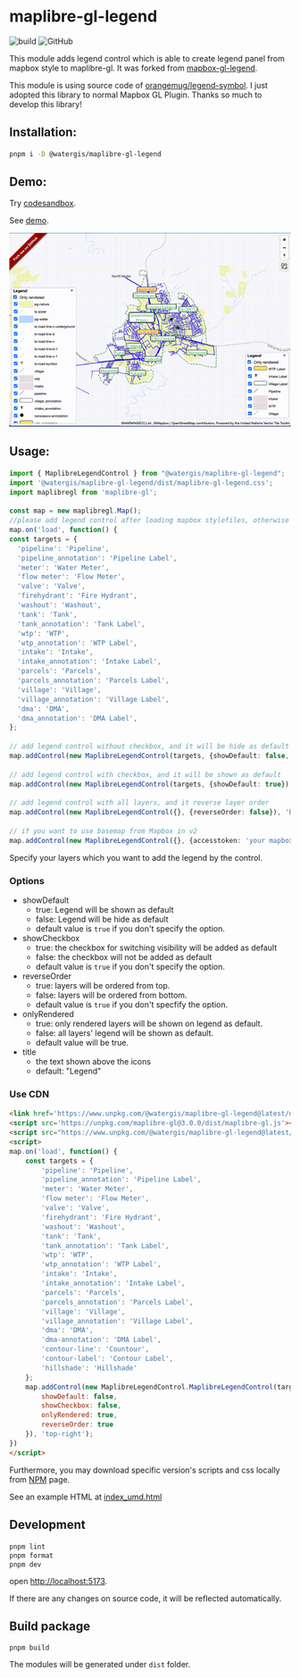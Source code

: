 # maplibre-gl-legend
![build](https://github.com/watergis/maplibre-gl-export/workflows/build/badge.svg)
![GitHub](https://img.shields.io/github/license/watergis/maplibre-gl-legend)

This module adds legend control which is able to create legend panel from mapbox style to maplibre-gl. It was forked from [mapbox-gl-legend](https://github.com/watergis/mapbox-gl-legend).

This module is using source code of [orangemug/legend-symbol](https://github.com/orangemug/legend-symbol). I just adopted this library to normal Mapbox GL Plugin. Thanks so much to develop this library!

## Installation:

```bash
pnpm i -D @watergis/maplibre-gl-legend
```

## Demo:

Try [codesandbox](https://codesandbox.io/s/mapbox-gl-legend-0x6f0).

See [demo](https://maplibre-gl-legend.water-gis.com).

![demo.gif](./demo.gif)

## Usage:

```ts
import { MaplibreLegendControl } from "@watergis/maplibre-gl-legend";
import '@watergis/maplibre-gl-legend/dist/maplibre-gl-legend.css';
import maplibregl from 'maplibre-gl';

const map = new maplibregl.Map();
//please add legend control after loading mapbox stylefiles, otherwise it causes errors...
map.on('load', function() {
const targets = {
  'pipeline': 'Pipeline',
  'pipeline_annotation': 'Pipeline Label', 
  'meter': 'Water Meter',
  'flow meter': 'Flow Meter', 
  'valve': 'Valve', 
  'firehydrant': 'Fire Hydrant', 
  'washout': 'Washout',
  'tank': 'Tank', 
  'tank_annotation': 'Tank Label', 
  'wtp': 'WTP', 
  'wtp_annotation': 'WTP Label', 
  'intake': 'Intake', 
  'intake_annotation': 'Intake Label', 
  'parcels': 'Parcels', 
  'parcels_annotation': 'Parcels Label', 
  'village': 'Village', 
  'village_annotation': 'Village Label', 
  'dma': 'DMA',
  'dma_annotation': 'DMA Label', 
};

// add legend control without checkbox, and it will be hide as default
map.addControl(new MaplibreLegendControl(targets, {showDefault: false, showCheckbox: false, onlyRendered: false }), 'top-right');

// add legend control with checkbox, and it will be shown as default
map.addControl(new MaplibreLegendControl(targets, {showDefault: true}), 'bottom-right');

// add legend control with all layers, and it reverse layer order
map.addControl(new MaplibreLegendControl({}, {reverseOrder: false}), 'bottom-left');

// if you want to use basemap from Mapbox in v2
map.addControl(new MaplibreLegendControl({}, {accesstoken: 'your mapbox accesstoken'}));
```

Specify your layers which you want to add the legend by the control.

### Options
- showDefault
  - true: Legend will be shown as default
  - false: Legend will be hide as default
  - default value is `true` if you don't specify the option.
- showCheckbox
  - true: the checkbox for switching visibility will be added as default
  - false: the checkbox will not be added as default
  - default value is `true` if you don't specify the option.
- reverseOrder
  - true: layers will be ordered from top. 
  - false: layers will be ordered from bottom. 
  - default value is `true` if you don't specfify the option.
- onlyRendered
  - true: only rendered layers will be shown on legend as default. 
  - false: all layers' legend will be shown as default. 
  - default value will be true.
- title
  - the text shown above the icons
  - default: "Legend"

### Use CDN

```html
<link href='https://www.unpkg.com/@watergis/maplibre-gl-legend@latest/dist/maplibre-gl-legend.css' rel='stylesheet' />
<script src='https://unpkg.com/maplibre-gl@3.0.0/dist/maplibre-gl.js'></script>
<script src="https://www.unpkg.com/@watergis/maplibre-gl-legend@latest/dist/maplibre-gl-legend.umd.js"></script>
<script>
map.on('load', function() {
    const targets = {
        'pipeline': 'Pipeline',
        'pipeline_annotation': 'Pipeline Label', 
        'meter': 'Water Meter',
        'flow meter': 'Flow Meter', 
        'valve': 'Valve', 
        'firehydrant': 'Fire Hydrant', 
        'washout': 'Washout',
        'tank': 'Tank', 
        'tank_annotation': 'Tank Label', 
        'wtp': 'WTP', 
        'wtp_annotation': 'WTP Label', 
        'intake': 'Intake', 
        'intake_annotation': 'Intake Label', 
        'parcels': 'Parcels', 
        'parcels_annotation': 'Parcels Label', 
        'village': 'Village', 
        'village_annotation': 'Village Label', 
        'dma': 'DMA',
        'dma-annotation': 'DMA Label', 
        'contour-line': 'Countour',
        'contour-label': 'Contour Label',
        'hillshade': 'Hillshade'
    };
    map.addControl(new MaplibreLegendControl.MaplibreLegendControl(targets, {
        showDefault: false, 
        showCheckbox: false, 
        onlyRendered: true,
        reverseOrder: true
    }), 'top-right');
})
</script>
```

Furthermore, you may download specific version's scripts and css locally from [NPM](https://www.npmjs.com/package/@watergis/maplibre-gl-legend) page.

See an example HTML at [index_umd.html](./index_umd.html)

## Development

```
pnpm lint
pnpm format
pnpm dev
```

open [http://localhost:5173](http://localhost:5173).

If there are any changes on source code, it will be reflected automatically.

## Build package

```
pnpm build
```

The modules will be generated under `dist` folder.
